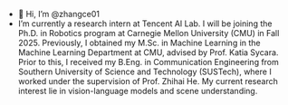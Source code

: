 - 👋 Hi, I’m @zhangce01
- I’m currently a research intern at Tencent AI Lab. I will be joining the Ph.D. in Robotics program at Carnegie Mellon University (CMU) in Fall 2025. Previously, I obtained my M.Sc. in Machine Learning in the Machine Learning Department at CMU, advised by Prof. Katia Sycara. Prior to this, I received my B.Eng. in Communication Engineering from Southern University of Science and Technology (SUSTech), where I worked under the supervision of Prof. Zhihai He. My current research interest lie in vision-language models and scene understanding.

<!---
zhangce01/zhangce01 is a ✨ special ✨ repository because its `README.md` (this file) appears on your GitHub profile.
You can click the Preview link to take a look at your changes.
--->
